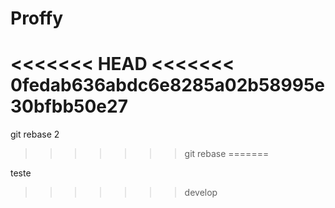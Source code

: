 # Proffy
<<<<<<< HEAD
<<<<<<< 0fedab636abdc6e8285a02b58995e30bfbb50e27
=======

git rebase 2
>>>>>>> git rebase
=======

teste
>>>>>>> develop
